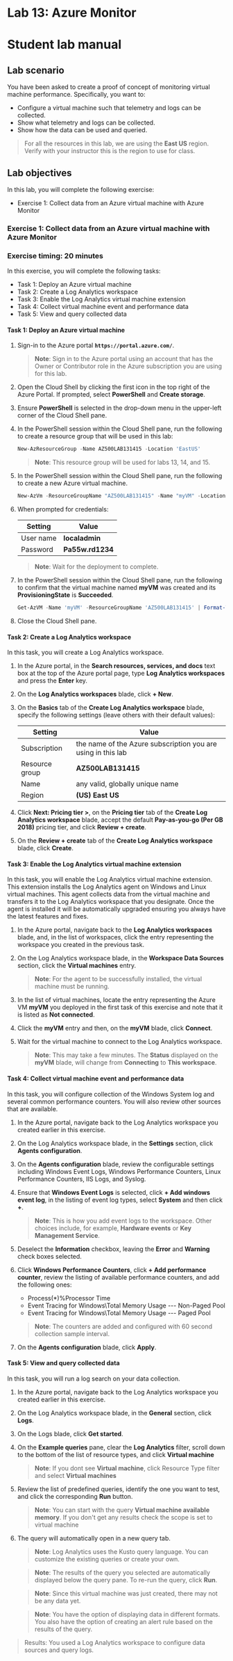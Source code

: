

# Lab 13: Azure Monitor
# Student lab manual

## Lab scenario

You have been asked to create a proof of concept of monitoring virtual machine performance. Specifically, you want to:

- Configure a virtual machine such that telemetry and logs can be collected.
- Show what telemetry and logs can be collected.
- Show how the data can be used and queried. 

> For all the resources in this lab, we are using the **East US** region. Verify with your instructor this is the region to use for class. 

## Lab objectives

In this lab, you will complete the following exercise:

- Exercise 1: Collect data from an Azure virtual machine with Azure Monitor

### Exercise 1: Collect data from an Azure virtual machine with Azure Monitor

### Exercise timing: 20 minutes

In this exercise, you will complete the following tasks: 

- Task 1: Deploy an Azure virtual machine 
- Task 2: Create a Log Analytics workspace
- Task 3: Enable the Log Analytics virtual machine extension
- Task 4: Collect virtual machine event and performance data
- Task 5: View and query collected data 

#### Task 1: Deploy an Azure virtual machine

1. Sign-in to the Azure portal **`https://portal.azure.com/`**.

    >**Note**: Sign in to the Azure portal using an account that has the Owner or Contributor role in the Azure subscription you are using for this lab.

1. Open the Cloud Shell by clicking the first icon in the top right of the Azure Portal. If prompted, select **PowerShell** and **Create storage**.

1. Ensure **PowerShell** is selected in the drop-down menu in the upper-left corner of the Cloud Shell pane.

1. In the PowerShell session within the Cloud Shell pane, run the following to create a resource group that will be used in this lab:
  
    ```powershell
    New-AzResourceGroup -Name AZ500LAB131415 -Location 'EastUS'
    ```

    >**Note**: This resource group will be used for labs 13, 14, and 15. 

1. In the PowerShell session within the Cloud Shell pane, run the following to create a new Azure virtual machine. 

    ```powershell
    New-AzVm -ResourceGroupName "AZ500LAB131415" -Name "myVM" -Location 'EastUS' -VirtualNetworkName "myVnet" -SubnetName "mySubnet" -SecurityGroupName   "myNetworkSecurityGroup" -PublicIpAddressName "myPublicIpAddress" -OpenPorts 80,3389
    ```

1.  When prompted for credentials:

    |Setting|Value|
    |---|---|
    |User name|**localadmin**|
    |Password|**Pa55w.rd1234**|

    >**Note**: Wait for the deployment to complete. 

1. In the PowerShell session within the Cloud Shell pane, run the following to confirm that the virtual machine named **myVM** was created and its **ProvisioningState** is **Succeeded**.

    ```powershell
    Get-AzVM -Name 'myVM' -ResourceGroupName 'AZ500LAB131415' | Format-Table
    ```

1. Close the Cloud Shell pane. 

#### Task 2: Create a Log Analytics workspace

In this task, you will create a Log Analytics workspace. 

1. In the Azure portal, in the **Search resources, services, and docs** text box at the top of the Azure portal page, type **Log Analytics workspaces** and press the **Enter** key.

1. On the **Log Analytics workspaces** blade, click **+ New**.

1. On the **Basics** tab of the **Create Log Analytics workspace** blade, specify the following settings (leave others with their default values):

    |Setting|Value|
    |---|---|
    |Subscription|the name of the Azure subscription you are using in this lab|
    |Resource group|**AZ500LAB131415**|
    |Name|any valid, globally unique name|
    |Region|**(US) East US**|

1. Click **Next: Pricing tier >**, on the **Pricing tier** tab of the **Create Log Analytics workspace** blade, accept the default **Pay-as-you-go (Per GB 2018)** pricing tier, and click **Review + create**.

1. On the **Review + create** tab of the **Create Log Analytics workspace** blade, click **Create**.

#### Task 3: Enable the Log Analytics virtual machine extension

In this task, you will enable the Log Analytics virtual machine extension. This extension installs the Log Analytics agent on Windows and Linux virtual machines. This agent collects data from the virtual machine and transfers it to the Log Analytics workspace that you designate. Once the agent is installed it will be automatically upgraded ensuring you always have the latest features and fixes. 

1. In the Azure portal, navigate back to the **Log Analytics workspaces** blade, and, in the list of workspaces, click the entry representing the workspace you created in the previous task.

1. On the Log Analytics workspace blade, in the **Workspace Data Sources** section, click the **Virtual machines** entry.

    >**Note**: For the agent to be successfully installed, the virtual machine must be running.

1. In the list of virtual machines, locate the entry representing the Azure VM **myVM** you deployed in the first task of this exercise and note that it is listed as **Not connected**.

1. Click the **myVM** entry and then, on the **myVM** blade, click **Connect**. 

1. Wait for the virtual machine to connect to the Log Analytics workspace.

    >**Note**: This may take a few minutes. The **Status** displayed on the **myVM** blade, will change from **Connecting** to **This workspace**. 

#### Task 4: Collect virtual machine event and performance data

In this task, you will configure collection of the Windows System log and several common performance counters. You will also review other sources that are available.

1. In the Azure portal, navigate back to the Log Analytics workspace you created earlier in this exercise.

1. On the Log Analytics workspace blade, in the **Settings** section, click **Agents configuration**.

1. On the **Agents configuration** blade, review the configurable settings including Windows Event Logs, Windows Performance Counters, Linux Performance Counters, IIS Logs, and Syslog. 

1. Ensure that **Windows Event Logs** is selected, click **+ Add windows event log**, in the listing of event log types, select **System** and then click **+**.

    >**Note**: This is how you add event logs to the workspace. Other choices include, for example, **Hardware events** or **Key Management Service**.  

1. Deselect the **Information** checkbox, leaving the **Error** and **Warning** check boxes selected.

1. Click **Windows Performance Counters**, click **+ Add performance counter**, review the listing of available performance counters, and add the following ones:

    - Process(\*)\%Processor Time
    - Event Tracing for Windows\Total Memory Usage --- Non-Paged Pool
    - Event Tracing for Windows\Total Memory Usage --- Paged Pool

    >**Note**: The counters are added and configured with 60 second collection sample interval.
  
1. On the **Agents configuration** blade, click **Apply**.

#### Task 5: View and query collected data

In this task, you will run a log search on your data collection. 

1. In the Azure portal, navigate back to the Log Analytics workspace you created earlier in this exercise.

1. On the Log Analytics workspace blade, in the **General** section, click **Logs**.

1. On the Logs blade, click **Get started**.  

1. On the **Example queries** pane, clear the **Log Analytics** filter, scroll down to the bottom of the list of resource types, and click **Virtual machine**
    
    >**Note**: If you dont see **Virtual machine**, click Resource Type filter and select **Virtual machines**

1. Review the list of predefined queries, identify the one you want to test, and click the corresponding **Run** button.

    >**Note**: You can start with the query **Virtual machine available memory**. If you don't get any results check the scope is set to virtual machine

1. The query will automatically open in a new query tab. 

    >**Note**: Log Analytics uses the Kusto query language. You can customize the existing queries or create your own. 

    >**Note**: The results of the query you selected are automatically displayed below the query pane. To re-run the query, click **Run**.

    >**Note**: Since this virtual machine was just created, there may not be any data yet. 

    >**Note**: You have the option of displaying data in different formats. You also have the option of creating an alert rule based on the results of the query.

> Results: You used a Log Analytics workspace to configure data sources and query logs. 
 
